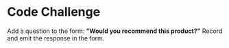 # Code Challenge

Add a question to the form: **"Would you recommend this product?"**
Record and emit the response in the form.
